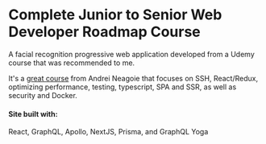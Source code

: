 # Complete Junior to Senior Web Developer Roadmap Course

A facial recognition progressive web application developed from a Udemy course that was recommended to me.  

It's a [great course](https://www.udemy.com/the-complete-junior-to-senior-web-developer-roadmap/ "Complete Junior to Senior Web Developer Roadmap") from Andrei Neagoie that focuses on SSH, React/Redux, optimizing performance, testing, typescript, SPA and SSR, as well as security and Docker.

#### Site built with: 

React, GraphQL, Apollo, NextJS, Prisma, and GraphQL Yoga 

